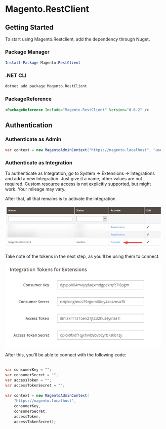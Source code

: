 # Magento.RestClient



## Getting Started



To start using Magento.Restclient, add the dependency through Nuget. 

<!-- tabs:start -->
### **Package Manager**

```powershell
Install-Package Magento.RestClient 
```
### **.NET CLI**

```bash
dotnet add package Magento.RestClient
```
### **PackageReference**

```xml
<PackageReference Include="Magento.RestClient" Version="0.6.2" />
```

<!-- tabs:end -->




## Authentication

### Authenticate as Admin

```csharp
var context = new MagentoAdminContext("https://magento.localhost", "username", "password");

```


### Authenticate as Integration

To authenticate as Integration, go to System -> Extensions -> Integrations and add a new Integration. Just give it a name, other values are not required. Custom resource access is not explicitly supported, but might work. Your mileage may vary.

<!-- panels:start -->

<!-- div:left-panel -->
After that, all that remains is to activate the integration.
<!-- div:right-panel -->

![magento_integration_activate](img/integration_activate.png)

<!-- div:left-panel -->
Take note of the tokens in the next step, as you'll be using them to connect.
<!-- div:right-panel -->
![magento_integration_activate](img/integration_tokens.png)

<!-- div:left-panel -->
After this, you'll be able to connect with the following code:
<!-- div:right-panel -->
```csharp

var consumerKey = "";
var consumerSecret = "";
var accessToken = "";
var accessTokenSecret = "";

var context = new MagentoAdminContext(
    "https://magento.localhost", 
    consumerKey, 
    consumerSecret, 
    accessToken, 
    accessTokenSecret);


```
<!-- panels:end -->


